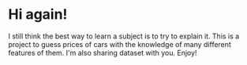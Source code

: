 # Hi again!
I still think the best way to learn a subject is to try to explain it. This is a project to guess prices of cars with the knowledge of many different features of them. I'm also sharing dataset with you. Enjoy!
